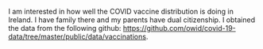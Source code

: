 I am interested in how well the COVID vaccine distribution is doing in Ireland. I have family there and my parents have dual citizenship. I obtained the data from the following github: https://github.com/owid/covid-19-data/tree/master/public/data/vaccinations. 
